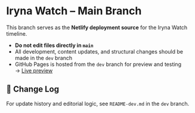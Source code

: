 # Iryna Watch – Main Branch

This branch serves as the **Netlify deployment source** for the Iryna Watch timeline.

- **Do not edit files directly in `main`**
- All development, content updates, and structural changes should be made in the `dev` branch
- GitHub Pages is hosted from the `dev` branch for preview and testing  
  → [Live preview](https://charliefox84.github.io/irynawatch/)

## 🔄 Change Log

For update history and editorial logic, see `README-dev.md` in the `dev` branch.
